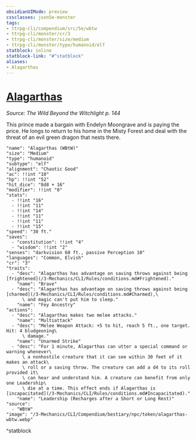 ```yaml
---
obsidianUIMode: preview
cssclasses: json5e-monster
tags:
- ttrpg-cli/compendium/src/5e/wbtw
- ttrpg-cli/monster/cr/3
- ttrpg-cli/monster/size/medium
- ttrpg-cli/monster/type/humanoid/elf
statblock: inline
statblock-link: "#^statblock"
aliases:
- Alagarthas
---
```

# [Alagarthas](3-Mechanics\CLI\Compendium\bestiary\npc/alagarthas-wbtw.md)
*Source: The Wild Beyond the Witchlight p. 144*  

This prince made a bargain with Endelyn Moongrave and is paying the price. He longs to return to his home in the Misty Forest and deal with the threat of an evil green dragon that nests there.

```statblock
"name": "Alagarthas (WBtW)"
"size": "Medium"
"type": "humanoid"
"subtype": "elf"
"alignment": "Chaotic Good"
"ac": !!int "10"
"hp": !!int "52"
"hit_dice": "8d8 + 16"
"modifier": !!int "0"
"stats":
  - !!int "16"
  - !!int "11"
  - !!int "14"
  - !!int "11"
  - !!int "11"
  - !!int "15"
"speed": "30 ft."
"saves":
  - "constitution": !!int "4"
  - "wisdom": !!int "2"
"senses": "darkvision 60 ft., passive Perception 10"
"languages": "Common, Elvish"
"cr": "3"
"traits":
  - "desc": "Alagarthas has advantage on saving throws against being [frightened](/3-Mechanics/CLI/Rules/conditions.md#Frightened)."
    "name": "Brave"
  - "desc": "Alagarthas has advantage on saving throws against being [charmed](/3-Mechanics/CLI/Rules/conditions.md#Charmed),\
      \ and magic can't put him to sleep."
    "name": "Fey Ancestry"
"actions":
  - "desc": "Alagarthas makes two melee attacks."
    "name": "Multiattack"
  - "desc": "Melee Weapon Attack: +5 to hit, reach 5 ft., one target. Hit: 4 bludgeoning\
      \ damage."
    "name": "Unarmed Strike"
  - "desc": "For 1 minute, Alagarthas can utter a special command or warning whenever\
      \ a nonhostile creature that it can see within 30 feet of it makes an attack\
      \ roll or a saving throw. The creature can add a d4 to its roll provided it\
      \ can hear and understand him. A creature can benefit from only one Leadership\
      \ die at a time. This effect ends if Alagarthas is [incapacitated](/3-Mechanics/CLI/Rules/conditions.md#Incapacitated)."
    "name": "Leadership (Recharges after a Short or Long Rest)"
"source":
  - "WBtW"
"image": "/3-Mechanics/CLI/Compendium/bestiary/npc/token/alagarthas-wbtw.webp"
```
^statblock